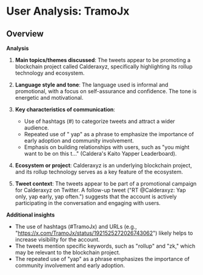 # User Analysis: TramoJx

## Overview

**Analysis**

1. **Main topics/themes discussed**: The tweets appear to be promoting a blockchain project called Calderaxyz, specifically highlighting its rollup technology and ecosystem.

2. **Language style and tone**: The language used is informal and promotional, with a focus on self-assurance and confidence. The tone is energetic and motivational.

3. **Key characteristics of communication**:
	* Use of hashtags (#) to categorize tweets and attract a wider audience.
	* Repeated use of " yap" as a phrase to emphasize the importance of early adoption and community involvement.
	* Emphasis on building relationships with users, such as "you might want to be on this t…" (Caldera's Kaito Yapper Leaderboard).

4. **Ecosystem or project**: Calderaxyz is an underlying blockchain project, and its rollup technology serves as a key feature of the ecosystem.

5. **Tweet context**: The tweets appear to be part of a promotional campaign for Calderaxyz on Twitter. A follow-up tweet ("RT @Calderaxyz: Yap only, yap early, yap often.") suggests that the account is actively participating in the conversation and engaging with users.

**Additional insights**

* The use of hashtags (#TramoJx) and URLs (e.g., "https://x.com/TramoJx/status/1921525272026743062") likely helps to increase visibility for the account.
* The tweets mention specific keywords, such as "rollup" and "zk," which may be relevant to the blockchain project.
* The repeated use of "yap" as a phrase emphasizes the importance of community involvement and early adoption.